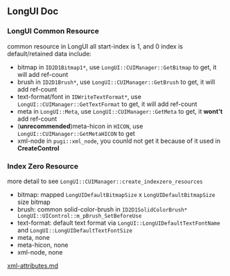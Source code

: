 ﻿## LongUI Doc

### LongUI Common Resource
  common resource in LongUI all start-index is 1, and 0 index is default/retained data include:
  - bitmap in `ID2D1Bitmap1*`, use `LongUI::CUIManager::GetBitmap` to get, it will add ref-count
  - brush in `ID2D1Brush*`, use `LongUI::CUIManager::GetBrush` to get, it will add ref-count
  - text-format/font in `IDWriteTextFormat*`, use `LongUI::CUIManager::GetTextFormat` to get, it will add ref-count
  - meta in `LongUI::Meta`, use `LongUI::CUIManager::GetMeta` to get, it **wont't** add ref-count
  - (**unrecommended**)meta-hicon in `HICON`, use `LongUI::CUIManager::GetMetaHICON` to get
  - xml-node in `pugi::xml_node`, you counld not get it because of it used in **CreateControl**
  
### Index Zero Resource
  more detail to see `LongUI::CUIManager::create_indexzero_resources`
  - bitmap: mapped `LongUIDefaultBitmapSize` x `LongUIDefaultBitmapSize` size bitmap
  - brush: common solid-color-brush in `ID2D1SolidColorBrush*  LongUI::UIControl::m_pBrush_SetBeforeUse`
  - text-format: default text format via `LongUI::LongUIDefaultTextFontName` and `LongUI::LongUIDefaultTextFontSize`
  - meta, none
  - meta-hicon, none
  - xml-node, none
  
  
[xml-attributes.md](./xml-attributes.md)